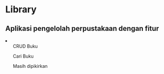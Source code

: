 # Library
<h2>Aplikasi pengelolah perpustakaan dengan fitur</h2>
<li>
	<ul>
		CRUD Buku
	</ul>
	<ul>
		Cari Buku
	</ul>
	<ul>
		Masih dipikirkan
	</ul>
</li>

